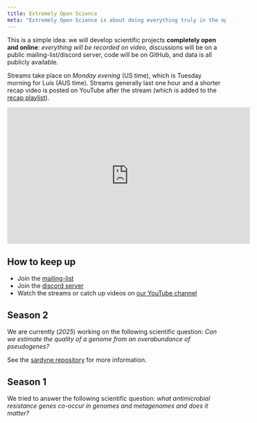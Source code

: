 ```yaml
---
title: Extremely Open Science
meta: "Extremely Open Science is about doing everything truly in the open: streaming the development, discussions, chats, &c"
---
```


This is a simple idea: we will develop scientific projects **completely open and online**: _everything will be recorded on video_, discussions will be on a public mailing-list/discord server, code will be on GitHub, and data is all publicly available.

Streams take place on _Monday evening_ (US time), which is Tuesday morning for Luis (AUS time). Streams generally last one hour and a shorter recap video is posted on YouTube after the stream (which is added to the [recap playlist](https://www.youtube.com/watch?v=N-O3n63-fcY&list=PLn-ZqA9cHNdRtmU0vpsda1Bc4b_JsJ53J&ab_channel=BigDataBiology-Lab)).

<iframe width="560" height="315" src="https://www.youtube.com/embed/N-O3n63-fcY?si=PAhlcqV9NDDAM8Sa" title="EOS Season 2 intro (YouTube video player)" frameborder="0" allow="accelerometer; autoplay; clipboard-write; encrypted-media; gyroscope; picture-in-picture; web-share" allowfullscreen></iframe>

## How to keep up

- Join the [mailing-list](https://groups.google.com/g/extremely-open-science)
- Join the [discord server](https://discord.gg/XFXQPnrFHU)
- Watch the streams or catch up videos on [our YouTube channel](https://youtube.com/@BigDataBiology)


## Season 2

We are currently (*2025*) working on the following scientific question: _Can we estimate the quality of a genome from an overabundance of pseudogenes?_

See the [sardyne repository](https://github.com/BigDataBiology/sardyne) for more information.

## Season 1

We tried to answer the following scientific question: _what antimicrobial resistance genes co-occur in genomes and metagenomes and does it matter?_


